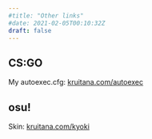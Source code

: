 ```yaml
---
#title: "Other links"
#date: 2021-02-05T00:10:32Z
draft: false
---
```


## CS:GO

My autoexec.cfg: [kruitana.com/autoexec](https://files.kruitana.com/autoexec.cfg)

## osu!

Skin: [kruitana.com/kyoki](https://files.kruitana.com/Kyoki.osk)
